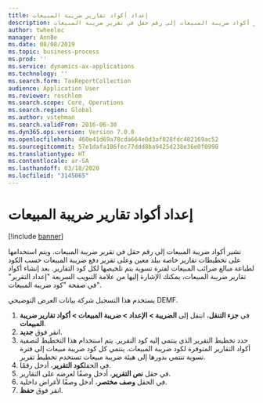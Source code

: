 ```yaml
---
title: إعداد أكواد تقارير ضريبة المبيعات
description: تشير أكواد ضريبة المبيعات إلى رقم حقل في تقرير ضريبة المبيعات.
author: twheeloc
manager: AnnBe
ms.date: 08/08/2019
ms.topic: business-process
ms.prod: ''
ms.service: dynamics-ax-applications
ms.technology: ''
ms.search.form: TaxReportCollection
audience: Application User
ms.reviewer: roschlom
ms.search.scope: Core, Operations
ms.search.region: Global
ms.author: vstehman
ms.search.validFrom: 2016-06-30
ms.dyn365.ops.version: Version 7.0.0
ms.openlocfilehash: 460e41d69a78cda664e0d3af828fdc482169ac52
ms.sourcegitcommit: 57e1dafa186fec77ddd8ba9425d238e36e0f0998
ms.translationtype: HT
ms.contentlocale: ar-SA
ms.lasthandoff: 03/18/2020
ms.locfileid: "3145065"
---
```

# <a name="set-up-sales-tax-reporting-codes"></a>إعداد أكواد تقارير ضريبة المبيعات

[!include [banner](../../includes/banner.md)]

تشير أكواد ضريبة المبيعات إلى رقم حقل في تقرير ضريبة المبيعات. ويتم استخدامها على تخطيطات تقارير خاصة ببلد معين وعلى تقرير دفع ضريبة المبيعات حسب الكود‬ لطباعة مبالغ ضرائب المبيعات لفترة تسوية يتم تلخيصها لكل كود التقارير. بعد إنشاء أكواد تقارير ضريبة المبيعات، يمكنك الإشارة إليها من علامة التبويب السريعة "إعداد التقرير‬" في صفحة "كود ضريبة المبيعات". 

يستخدم هذا التسجيل شركة بيانات العرض التوضيحي DEMF.

1. في **جزء التنقل**، انتقل إلى **الضريبة > الإعداد > ضريبة المبيعات > أكواد تقارير ضريبة المبيعات**.
2. انقر فوق **جديد**.
3. حدد تخطيط التقرير الذي ينتمي إليه كود التقرير. يتم استخدام هذا التخطيط لتصفية أكواد التقارير المتوفرة لكود ضريبة المبيعات. ينتمي كل كود ضريبة مبيعات إلى فترة تسوية تنتمي بدورها إلى هيئة ضريبة مبيعات تستخدم تخطيط تقرير.  
4. في الحقل**كود التقرير**، أدخل رقمًا.
5. في حقل **نص التقرير**، أدخل وصفًا لعرضه على التقارير.
6. في الحقل **وصف مختصر**، أدخل وصفًا لأغراض داخلية.
7. انقر فوق **حفظ**.

